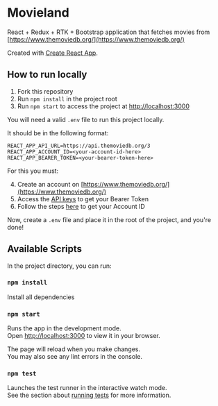# Movieland

React + Redux + RTK + Bootstrap application that fetches movies from [https://www.themoviedb.org/](https://www.themoviedb.org/)

Created with [Create React App](https://github.com/facebook/create-react-app).

## How to run locally

1. Fork this repository
2. Run `npm install` in the project root
3. Run `npm start` to access the project at [http://localhost:3000](http://localhost:3000)

You will need a valid `.env` file to run this project locally.

It should be in the following format:

```
REACT_APP_API_URL=https://api.themoviedb.org/3
REACT_APP_ACCOUNT_ID=<your-account-id-here>
REACT_APP_BEARER_TOKEN=<your-bearer-token-here>
```

For this you must:

4. Create an account on [https://www.themoviedb.org/](https://www.themoviedb.org/)
5. Access the [API keys](https://www.themoviedb.org/settings/api) to get your Bearer Token
6. Follow the steps [here](https://www.themoviedb.org/talk/605cbdda8f26bc002a612929#605e51579a64350054ff8c63) to get your Account ID

Now, create a `.env` file and place it in the root of the project, and you're done!

## Available Scripts

In the project directory, you can run:

### `npm install`

Install all dependencies

### `npm start`

Runs the app in the development mode.\
Open [http://localhost:3000](http://localhost:3000) to view it in your browser.

The page will reload when you make changes.\
You may also see any lint errors in the console.

### `npm test`

Launches the test runner in the interactive watch mode.\
See the section about [running tests](https://facebook.github.io/create-react-app/docs/running-tests) for more information.
